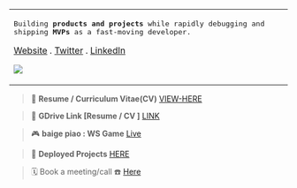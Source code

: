 <table>
<tr>
<td>
<p>
<samp>
Building <strong>products and projects</strong> while rapidly debugging and shipping <strong>MVPs</strong> as a fast-moving developer.

<a href="https://adityadeshlahre.github.io">Website</a> .
<a href="https://twitter.com/adityadeshlahre">Twitter</a> .
<a href="https://linkedin.com/in/adityadeshlahre/">LinkedIn</a>
<br/>

![](https://komarev.com/ghpvc/?username=adityadeshlahre&color=blue&style=for-the-badge&label=PROFILE+VIEWS)
</samp>

</p>
</tr>
</table>

> :memo: **Resume / Curriculum Vitae(CV)** [VIEW-HERE](https://adityadeshlahre.github.io/resume/resume.pdf)

> :page_with_curl: **GDrive Link [Resume / CV ]** [LINK](https://drive.google.com/file/d/1OVdi_4yPk0xKglRnTQKG6sLKo9Zq7QRb/view)

<!-- > :sunrise: **TanStack Start Starter Kit** [LIVE](https://tan-stack-start-full.onrender.com) -->

> :video_game: **baige piao : WS Game** [Live](https://keno-web.onrender.com)

> :green_apple: **Deployed Projects** [HERE](https://adityadeshlahre.github.io/projects)

<!-- > :dvd: **Remix Starter Kit** [LIVE](https://remix-start.onrender.com) -->

<!-- > :bulb: **NextJs Starter Kit** [WEB](https://next-start-web.onrender.com) [DOCS](https://next-start-docs.onrender.com) -->

<!-- > :minidisc: **Quick Start : ReactJS & Node/Express** [WEB](https://quick-start-web.onrender.com) [SERVER](https://quick-start-server.onrender.com) -->

<!-- > :iphone: **Native Start : ReactNative Starter Kit** [REPO-LINK](https://github.com/adityadeshlahre/native-start) -->

> :spiral_calendar: Book a meeting/call :phone: [Here](https://cal.com/adityadeshlahre)
